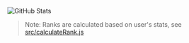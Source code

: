 ![GitHub Stats](https://github-readme-stats-tanisukegoro.vercel.app/api?username=TanisukeGoro&count_private=true&show_icons=true&theme=monokai)
<!-- ![Top Languages](https://github-readme-stats.vercel.app/api/top-langs/?username=TanisukeGoro&layout=compact&thhttps://github-readme-stats.vercel.app/api?username=TanisukeGoro&count_private=true&show_icons=true&theme=monokaieme=monokai) -->


> Note: Ranks are calculated based on user's stats, see [src/calculateRank.js](https://github.com/anuraghazra/github-readme-stats/blob/master/src/calculateRank.js)

<!--
**TanisukeGoro/TanisukeGoro** is a ✨ _special_ ✨ repository because its `README.md` (this file) appears on your GitHub profile.

Here are some ideas to get you started:

- 🔭 I’m currently working on ...
- 🌱 I’m currently learning ...
- 👯 I’m looking to collaborate on ...
- 🤔 I’m looking for help with ...
- 💬 Ask me about ...
- 📫 How to reach me: ...
- 😄 Pronouns: ...
- ⚡ Fun fact: ...
-->
